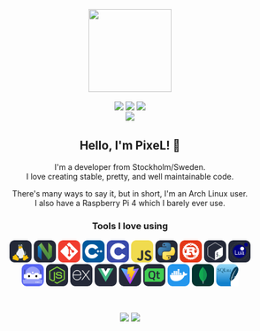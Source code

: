 <div align="center">

<img src="https://avatars.githubusercontent.com/u/68365263?v=4" height="150" width="150">

<br/>

<a href="https://twitter.com/P_i_x_3_L"><img src="https://img.shields.io/badge/X-%23000000.svg?style=for-the-badge&logo=X&logoColor=white&link=https://twitter.com/P_i_x_3_L"></a>
<a href="https://www.reddit.com/user/P_i_x_3_L/"><img src="https://img.shields.io/badge/Reddit-FF4500?style=for-the-badge&logo=reddit&logoColor=white"></a>
<a href="https://discord.com/users/649531918374928395"><img src="https://img.shields.io/badge/Discord-%235865F2.svg?style=for-the-badge&logo=discord&logoColor=white&"></a>
<br/>
<img src="https://visitcount.itsvg.in/api?id=Pickzelle&icon=6&color=0">

<h2>Hello, I'm PixeL! 👋</h2>

I'm a developer from Stockholm/Sweden.<br/>
I love creating stable, pretty, and well maintainable code.<br/>

There's many ways to say it, but in short, I'm an Arch Linux user.<br/>
I also have a Raspberry Pi 4 which I barely ever use.  

<h3>Tools I love using</h3>

<img src="https://raw.githubusercontent.com/tandpfun/skill-icons/de91fca307a83d75fc5b1f6ce24540454acead41/icons/Linux-Dark.svg" title="Linux" alt="Linux-Dark" width="40" height="40"/>
<img src="https://raw.githubusercontent.com/tandpfun/skill-icons/de91fca307a83d75fc5b1f6ce24540454acead41/icons/NeoVim-Dark.svg" title="Neovim" alt="Neovim-Dark" width="40" height="40"/>
<img src="https://raw.githubusercontent.com/tandpfun/skill-icons/de91fca307a83d75fc5b1f6ce24540454acead41/icons/Git.svg" title="Git" alt="Git" width="40" height="40"/>
<img src="https://raw.githubusercontent.com/tandpfun/skill-icons/de91fca307a83d75fc5b1f6ce24540454acead41/icons/CPP.svg" title="CPP" alt="CPP" width="40" height="40"/>
<img src="https://raw.githubusercontent.com/tandpfun/skill-icons/de91fca307a83d75fc5b1f6ce24540454acead41/icons/C.svg" title="c" alt="C" width="40" height="40"/>
<img src="https://raw.githubusercontent.com/tandpfun/skill-icons/de91fca307a83d75fc5b1f6ce24540454acead41/icons/JavaScript.svg" title="JavaScript" alt="JavaScript" width="40" height="40"/>
<img src="https://raw.githubusercontent.com/tandpfun/skill-icons/de91fca307a83d75fc5b1f6ce24540454acead41/icons/Python-Dark.svg" title="Python" alt="Python-Dark" width="40" height="40"/>
<img src="https://raw.githubusercontent.com/tandpfun/skill-icons/de91fca307a83d75fc5b1f6ce24540454acead41/icons/Rust.svg" title="Rust" alt="Rust" width="40" height="40"/>
<img src="https://raw.githubusercontent.com/tandpfun/skill-icons/de91fca307a83d75fc5b1f6ce24540454acead41/icons/Bash-Dark.svg" title="Bash" alt="Bash-Dark" width="40" height="40"/>
<img src="https://raw.githubusercontent.com/tandpfun/skill-icons/de91fca307a83d75fc5b1f6ce24540454acead41/icons/Lua-Dark.svg" title="Lua" alt="Lua-dark" width="40" height="40"/>

<br/>

<img src="https://raw.githubusercontent.com/tandpfun/skill-icons/de91fca307a83d75fc5b1f6ce24540454acead41/icons/DiscordBots.svg" title="DiscordBots" alt="" width="40" height="40"/>
<img src="https://raw.githubusercontent.com/tandpfun/skill-icons/de91fca307a83d75fc5b1f6ce24540454acead41/icons/NodeJS-Dark.svg" title="NodeJS" alt="NodeJS-Dark" width="40" height="40"/>
<img src="https://raw.githubusercontent.com/tandpfun/skill-icons/de91fca307a83d75fc5b1f6ce24540454acead41/icons/ExpressJS-Dark.svg" title="Express" alt="ExpressJS-Dark" width="40" height="40"/>
<img src="https://raw.githubusercontent.com/tandpfun/skill-icons/de91fca307a83d75fc5b1f6ce24540454acead41/icons/VueJS-Dark.svg" title="Vue" alt="VueJS-Dark" width="40" height="40"/>
<img src="https://raw.githubusercontent.com/tandpfun/skill-icons/de91fca307a83d75fc5b1f6ce24540454acead41/icons/Vite-Dark.svg" title="Vite" alt="Vite-Dark" width="40" height="40"/>
<img src="https://raw.githubusercontent.com/tandpfun/skill-icons/de91fca307a83d75fc5b1f6ce24540454acead41/icons/QT-Dark.svg" title="QT" alt="QT-Dark" width="40" height="40">
<img src="https://raw.githubusercontent.com/tandpfun/skill-icons/de91fca307a83d75fc5b1f6ce24540454acead41/icons/Docker.svg" title="Docker" alt="Docker" width="40" height="40"/>
<img src="https://raw.githubusercontent.com/tandpfun/skill-icons/de91fca307a83d75fc5b1f6ce24540454acead41/icons/MongoDB.svg" title="MongoDB" alt="MongoDB" width="40" height="40"/>
<img src="https://raw.githubusercontent.com/tandpfun/skill-icons/de91fca307a83d75fc5b1f6ce24540454acead41/icons/SQLite.svg" title="SQLite" alt="SQLite" width="40" height="40"/>

<span>&#8203;</span>  

<img src="https://github-readme-stats.vercel.app/api?username=Pickzelle&theme=gruvbox&hide_border=true&include_all_commits=false&count_private=false&card_width=600">
<img src="https://github-readme-stats.vercel.app/api/top-langs/?username=Pickzelle&langs_count=10&hide=Procfile&theme=gruvbox&hide_border=true&layout=compact&card_width=600">

</div>
